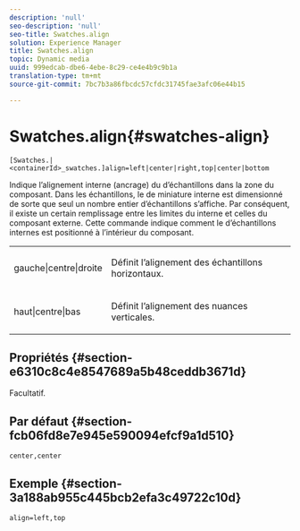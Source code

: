```yaml
---
description: 'null'
seo-description: 'null'
seo-title: Swatches.align
solution: Experience Manager
title: Swatches.align
topic: Dynamic media
uuid: 999edcab-dbe6-4ebe-8c29-ce4e4b9c9b1a
translation-type: tm+mt
source-git-commit: 7bc7b3a86fbcdc57cfdc31745fae3afc06e44b15

---
```



# Swatches.align{#swatches-align}

`[Swatches.|<containerId>_swatches.]align=left|center|right,top|center|bottom`

Indique l’alignement interne (ancrage) du d’échantillons  dans la zone du composant. Dans les échantillons, le  de miniature interne est dimensionné de sorte que seul un nombre entier d’échantillons s’affiche. Par conséquent, il existe un certain remplissage entre les limites du interne et celles du composant externe. Cette commande indique comment le d’échantillons internes est positionné à l’intérieur du composant.

<table id="table_33CC037517964DA89EE0C005BB6B32BB"> 
 <tbody> 
  <tr> 
   <td colname="col1"> <p><span class="codeph"> gauche|centre|droite</span> </p> </td> 
   <td colname="col2"> <p> Définit l’alignement des échantillons horizontaux. </p> </td> 
  </tr> 
  <tr> 
   <td colname="col1"> <p><span class="codeph"> haut|centre|bas</span> </p> </td> 
   <td colname="col2"> <p> Définit l’alignement des nuances verticales. </p> </td> 
  </tr> 
 </tbody> 
</table>

## Propriétés {#section-e6310c8c4e8547689a5b48ceddb3671d}

Facultatif.

## Par défaut {#section-fcb06fd8e7e945e590094efcf9a1d510}

`center,center`

## Exemple {#section-3a188ab955c445bcb2efa3c49722c10d}

`align=left,top`
